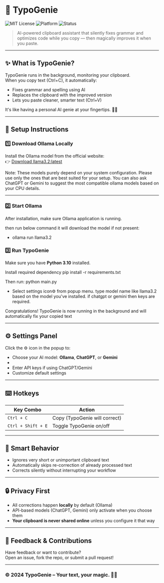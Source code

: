 # 🧞 TypoGenie

![MIT License](https://img.shields.io/badge/license-MIT-blue.svg)
![Platform](https://img.shields.io/badge/platform-Windows%20%7C%20Mac%20%7C%20Linux-green)
![Status](https://img.shields.io/badge/status-Production--Ready-brightgreen)

> AI-powered clipboard assistant that silently fixes grammar and optimizes code while you copy — then magically improves it when you paste.  
---

## ✨ What is TypoGenie?

TypoGenie runs in the background, monitoring your clipboard.  
When you copy text (Ctrl+C), it automatically:
- Fixes grammar and spelling using AI
- Replaces the clipboard with the improved version
- Lets you paste cleaner, smarter text (Ctrl+V)

It's like having a personal AI genie at your fingertips. 🧞‍♂️

---

## 🧰 Setup Instructions

### 1️⃣ Download Ollama Locally  
Install the Ollama model from the official website:  
👉 [Download llama3.2:latest](https://ollama.com/library/llama3.2:latest)

Note: These models purely depend on your system configuration. Please use only the ones that are best suited for your setup. You can also ask ChatGPT or Gemini to suggest the most compatible ollama models based on your CPU details.

---

### 2️⃣ Start Ollama  
After installation, make sure Ollama application is running.  

then run below command it will download the model if not present:
- ollama run llama3.2


### 3️⃣ Run TypoGenie  
Make sure you have **Python 3.10** installed.  

Install required dependency
  pip install -r requirements.txt

Then run:
  python main.py

- Select settings icon⚙️ from popup menu. type model name like llama3.2 based on the model you've installed. if chatgpt or gemini then keys are required.

Congratulations! TypoGenie is now running in the background and will automatically fix your copied text

---

## ⚙️ Settings Panel

Click the ⚙️ icon in the popup to:
- Choose your AI model: **Ollama**, **ChatGPT**, or **Gemini**
- 
- Enter API keys if using ChatGPT/Gemini
- Customize default settings

---

## ⌨️ Hotkeys

| Key Combo          | Action                       |
|--------------------|------------------------------|
| `Ctrl + C`         | Copy (TypoGenie will correct)|
| `Ctrl + Shift + E` | Toggle TypoGenie on/off      |

---

## 🧠 Smart Behavior

- Ignores very short or unimportant clipboard text
- Automatically skips re-correction of already processed text
- Corrects silently without interrupting your workflow

---

## 🔒 Privacy First

- All corrections happen **locally** by default (Ollama)
- API-based models (ChatGPT, Gemini) only activate when you choose them
- **Your clipboard is never shared online** unless you configure it that way

---

## 💬 Feedback & Contributions

Have feedback or want to contribute?  
Open an issue, fork the repo, or submit a pull request!

---

### © 2024 TypoGenie – Your text, your magic. 🧞‍♂️
